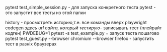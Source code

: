 pytest test_simple_session.py - для запуска конкретного теста
pytest - это запустит все тесты из этой папки

history - просмотреть историю,т.е. все команды вверх
playwright codegen *здесь url сайта, который тестирую*- записывать тест (плейрайт кодген)
PWDEBUG=1 pytest -s test_example.py = запуск теста пошагово
pytest test_guest.py --browser chromium --browser firefox - запустить тест в разніх браузерах